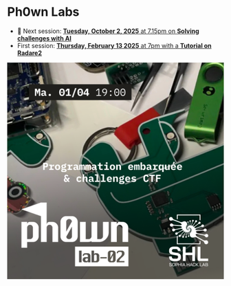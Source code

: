 # Ph0wn Labs

- :date: Next session: [**Tuesday, October 2, 2025** at 7.15pm on **Solving challenges with AI**](./lab-04/README.md)
-  First session: [**Thursday, February 13 2025** at 7pm with a **Tutorial on Radare2**](./lab-01/README.md)


![](./images/lab-02_1.png)

